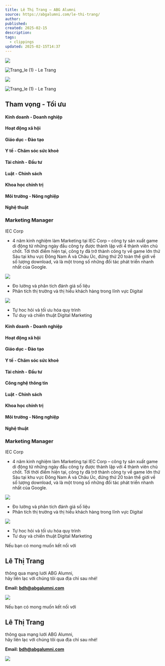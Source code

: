```yaml
---
title: Lê Thị Trang – ABG Alumni
source: https://abgalumni.com/le-thi-trang/
author: 
published: 
created: 2025-02-15
description: 
tags:
  - clippings
updated: 2025-02-15T14:37
---
```

![](https://abgalumni.com/wp-content/uploads/2021/10/1-1.png)

![Trang_le (1) - Le Trang](https://abgalumni.com/wp-content/uploads/elementor/thumbs/Trang_le-1-Le-Trang-scaled-qsy2fsfn401v8f4esgshavcfag8unt6q09m25rypsk.jpg "Trang_le (1) – Le Trang")

![](https://abgalumni.com/wp-content/uploads/2021/10/1-1.png)

![Trang_le (1) - Le Trang](https://abgalumni.com/wp-content/uploads/elementor/thumbs/Trang_le-1-Le-Trang-scaled-qsy2fsfn401v8f4esgshavcfag8unt6q09m25rypsk.jpg "Trang_le (1) – Le Trang")

## Tham vọng - Tối ưu

#### Kinh doanh - Doanh nghiệp

#### Hoạt động xã hội​

#### Giáo dục - Đào tạo​

#### Y tế - Chăm sóc sức khoẻ​

#### Tài chính - Đầu tư​

#### Luật - Chính sách​

#### Khoa học chính trị​

#### Môi trường - Nông nghiệp​

#### Nghệ thuật​

### Marketing Manager

IEC Corp

- 4 năm kinh nghiệm làm Marketing tại IEC Corp – công ty sản xuất game di động từ những ngày đầu công ty được thành lập với 4 thành viên chủ chốt. Tới thời điểm hiện tại, công ty đã trở thành công ty về game lớn thứ Sáu tại khu vực Đông Nam Á và Châu Úc, đứng thứ 20 toàn thế giới về số lượng download, và là một trong số những đối tác phát triển nhanh nhất của Google.

![](https://abgalumni.com/wp-content/uploads/2021/10/Image-Left.png)

- Đo lường và phân tích đánh giá số liệu
- Phân tích thị trường và thị hiếu khách hàng trong lĩnh vực Digital

![](https://abgalumni.com/wp-content/uploads/2021/10/Image-Right.png)

- Tự hoc hỏi và tối ưu hóa quy trình
- Tư duy và chiến thuật Digital Marketing

#### Kinh doanh - Doanh nghiệp

#### Hoạt động xã hội

#### Giáo dục - Đào tạo

#### Y tế - Chăm sóc sức khoẻ

#### Tài chính - Đầu tư

#### Công nghệ thông tin

#### Luật - Chính sách

#### Khoa học chính trị

#### Môi trường - Nông nghiệp

#### Nghệ thuật

### Marketing Manager

IEC Corp

- 4 năm kinh nghiệm làm Marketing tại IEC Corp – công ty sản xuất game di động từ những ngày đầu công ty được thành lập với 4 thành viên chủ chốt. Tới thời điểm hiện tại, công ty đã trở thành công ty về game lớn thứ Sáu tại khu vực Đông Nam Á và Châu Úc, đứng thứ 20 toàn thế giới về số lượng download, và là một trong số những đối tác phát triển nhanh nhất của Google.

![](https://abgalumni.com/wp-content/uploads/2021/10/Image-Left.png)

- Đo lường và phân tích đánh giá số liệu
- Phân tích thị trường và thị hiếu khách hàng trong lĩnh vực Digital

![](https://abgalumni.com/wp-content/uploads/2021/10/Image-Right.png)

- Tự hoc hỏi và tối ưu hóa quy trình
- Tư duy và chiến thuật Digital Marketing

Nếu bạn có mong muốn kết nối với

## Lê Thị Trang

thông qua mạng lưới ABG Alumni,  
hãy liên lạc với chúng tôi qua địa chỉ sau nhé!

**Email: bdh@abgalumni.com**

![](https://abgalumni.com/wp-content/uploads/2021/11/42-Le-Thi-Trang-768x543.png)

Nếu bạn có mong muốn kết nối với

## Lê Thị Trang

thông qua mạng lưới ABG Alumni,  
hãy liên lạc với chúng tôi qua địa chỉ sau nhé!

**Email: bdh@abgalumni.com**

![](https://abgalumni.com/wp-content/uploads/2021/11/42-Le-Thi-Trang-768x543.png)